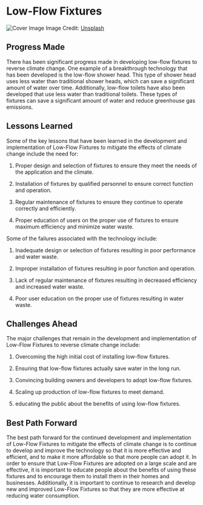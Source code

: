 # Low-Flow Fixtures

![Cover Image](https://images.unsplash.com/photo-1579818277076-1abc45c9471f?crop=entropy&cs=tinysrgb&fit=max&fm=jpg&ixid=Mnw0NDM1NTZ8MHwxfHNlYXJjaHwxfHxMb3ctRmxvdyUyMEZpeHR1cmVzfGVufDB8fHx8MTY4MzA0OTE5Nw&ixlib=rb-4.0.3&q=80&w=1080)
Image Credit: [Unsplash](https://unsplash.com/@usgs)

## Progress Made

There has been significant progress made in developing low-flow fixtures to reverse climate change. One example of a breakthrough technology that has been developed is the low-flow shower head. This type of shower head uses less water than traditional shower heads, which can save a significant amount of water over time. Additionally, low-flow toilets have also been developed that use less water than traditional toilets. These types of fixtures can save a significant amount of water and reduce greenhouse gas emissions.

## Lessons Learned

Some of the key lessons that have been learned in the development and implementation of Low-Flow Fixtures to mitigate the effects of climate change include the need for:

1. Proper design and selection of fixtures to ensure they meet the needs of the application and the climate.

2. Installation of fixtures by qualified personnel to ensure correct function and operation.

3. Regular maintenance of fixtures to ensure they continue to operate correctly and efficiently.

4. Proper education of users on the proper use of fixtures to ensure maximum efficiency and minimize water waste.

Some of the failures associated with the technology include:

1. Inadequate design or selection of fixtures resulting in poor performance and water waste.

2. Improper installation of fixtures resulting in poor function and operation.

3. Lack of regular maintenance of fixtures resulting in decreased efficiency and increased water waste.

4. Poor user education on the proper use of fixtures resulting in water waste.

## Challenges Ahead

The major challenges that remain in the development and implementation of Low-Flow Fixtures to reverse climate change include:

1. Overcoming the high initial cost of installing low-flow fixtures.

2. Ensuring that low-flow fixtures actually save water in the long run.

3. Convincing building owners and developers to adopt low-flow fixtures.

4. Scaling up production of low-flow fixtures to meet demand.

5. educating the public about the benefits of using low-flow fixtures.

## Best Path Forward

The best path forward for the continued development and implementation of Low-Flow Fixtures to mitigate the effects of climate change is to continue to develop and improve the technology so that it is more effective and efficient, and to make it more affordable so that more people can adopt it. In order to ensure that Low-Flow Fixtures are adopted on a large scale and are effective, it is important to educate people about the benefits of using these fixtures and to encourage them to install them in their homes and businesses. Additionally, it is important to continue to research and develop new and improved Low-Flow Fixtures so that they are more effective at reducing water consumption.
